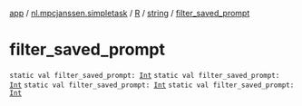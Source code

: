 [app](../../../index.md) / [nl.mpcjanssen.simpletask](../../index.md) / [R](../index.md) / [string](index.md) / [filter_saved_prompt](.)

# filter_saved_prompt

`static val filter_saved_prompt: `[`Int`](https://kotlinlang.org/api/latest/jvm/stdlib/kotlin/-int/index.html)
`static val filter_saved_prompt: `[`Int`](https://kotlinlang.org/api/latest/jvm/stdlib/kotlin/-int/index.html)
`static val filter_saved_prompt: `[`Int`](https://kotlinlang.org/api/latest/jvm/stdlib/kotlin/-int/index.html)
`static val filter_saved_prompt: `[`Int`](https://kotlinlang.org/api/latest/jvm/stdlib/kotlin/-int/index.html)